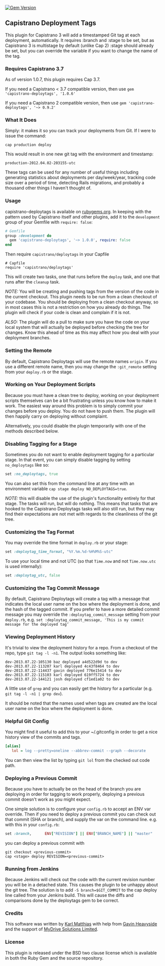 [![Gem Version](https://badge.fury.io/rb/capistrano-deploytags.svg)](http://badge.fury.io/rb/capistrano-deploytags)

## Capistrano Deployment Tags

This plugin for Capistrano 3 will add a timestamped Git tag
at each deployment, automatically. It requires :branch and :stage to be set,
but as Capistrano 3 is multistage by default (unlike Cap 2) :stage should
already be set, but you can override the variable if you want to change the
name of the tag.

### Requires Capistrano 3.7

As of version 1.0.7, this plugin requires Cap 3.7.

If you need a Capistrano < 3.7 compatible version, then use `gem 'capistrano-deploytags', '1.0.6'`

If you need a Capistrano 2 compatible version, then use `gem 'capistrano-deploytags', '~> 0.9.2'`

### What It Does

Simply: it makes it so you can track your deployments from Git.
If I were to issue the command:

`cap production deploy`

This would result in one new git tag with the environment and
timestamp:

`production-2012.04.02-203155-utc`

These tags can be used for any number of useful things including
generating statistics about deployments per day/week/year, tracking
code size over a period of time, detecting Rails migrations, and
probably a thousand other things I haven't thought of.

### Usage

capistrano-deploytags is available on
[rubygems.org](https://rubygems.org/gems/capistrano-deploytags).
In keeping with the pattern used by Capistrano itself and other plugins, add it
to the `development` group of your Gemfile with `require: false`:

```ruby
# Gemfile
group :development do
  gem 'capistrano-deploytags', '~> 1.0.0', require: false
end
```

Then require `capistrano/deploytags` in your Capfile

```
# Capfile
require 'capistrano/deploytags'
```

This will create two tasks, one that runs before the `deploy` task, and one
that runs after the `cleanup` task.

*NOTE:* You will be creating and pushing tags from the version of the code in the
current checkout. This plugin needs to be run from a clean checkout of your
codebase. You should be deploying from a clean checkout anyway, so in most
cases this is not a restriction on how you already do things. The plugin will
check if your code is clean and complain if it is not.

*ALSO:* The plugin will do a pull to make sure you have the code on your local
system that will actually be deployed before checking the tree for changes.
Know this ahead of time as this may affect how you deal with your deployment
branches.

### Setting the Remote

By default, Capistrano Deploytags will use the remote names `origin`. If you
use a different remote name, then you may change the `:git_remote` setting
from your `deploy.rb` or the stage.

### Working on Your Deployment Scripts

Because you must have a clean tree to deploy, working on your deployment
scripts themselves can be a bit frustrating unless you know how to make it
work. The easiest way around this problem is to simply commit your changes
before you deploy. You do not have to push them. The plugin will then
happily carry on deploying without complaint.

Alternatively, you could disable the plugin temporarily with one of the
methods described below.

### Disabling Tagging for a Stage

Sometimes you do not want to enable deployment tagging for a particular
stage. In that event, you can simply disable tagging by setting `no_deploytags`
like so:

```ruby
set :no_deploytags, true
```

You can also set this from the command line at any time with an environment
variable `cap stage deploy NO_DEPLOYTAGS=true`.

*NOTE:* this will disable the use of the plugin's functionality entirely for
that stage. The tasks will run, but will do nothing. This means that tasks that
are hooked to the Capistrano Deploytags tasks will also still run, but they may
find their expectations are not met with regards to the cleanliness of the git
tree.

### Customizing the Tag Format

You may override the time format in `deploy.rb` or your stage:

```ruby
set :deploytag_time_format, "%Y.%m.%d-%H%M%S-utc"
```

To use your local time and not UTC (so that ```Time.now``` and not ```Time.now.utc``` is used internally):

```ruby
set :deploytag_utc, false
```

### Customizing the Tag Commit Message

By default, Capistrano Deploytags will create a tag with a message that indicates
the local user name on the box where the deployment is done, and the hash of the
tagged commit. If you prefer to have a more detailed commit message you may override
the `:deploytag_commit_message` setting from your `deploy.rb`, e.g. 
`set :deploytag_commit_message, 'This is my commit message for the deployed tag'`

### Viewing Deployment History

It's trivial to view the deployment history for a repo. From a checkout
of the repo, type `git tag -l -n1`. The output looks something like:

```
dev-2013.07.22-105130 baz deployed a4d522d9d to dev
dev-2013.07.22-113207 karl deployed 4c43f8464 to dev
dev-2013.07.22-114437 gavin deployed 776e15414 to dev
dev-2013.07.22-115103 karl deployed 619ff5724 to dev
dev-2013.07.22-144121 josh deployed cf1ed1a02 to dev
```
A little use of `grep` and you can easily get the history for a
particular (e.g. `git tag -l -n1 | grep dev`).

It should be noted that the names used when tags are created are the
local user name on the box where the deployment is done.

### Helpful Git Config

You might find it useful to add this to your ~/.gitconfig in order
to get a nice history view of the commits and tags.

```ini
[alias]
   lol = log --pretty=oneline --abbrev-commit --graph --decorate
```

You can then view the list by typing `git lol` from the checked out
code path.

### Deploying a Previous Commit

Because you have to actually be on the head of the branch you are
deploying in order for tagging to work properly, deploying a previous
commit doesn't work as you might expect.

One simple solution is to configure your `config.rb` to accept an ENV var
override. Then if you need to deploy a previous commit you can check out that
commit (SHA or branch), and supply the var on the command line. e.g. with this
in your `config.rb`:

```ruby
set :branch,      ENV["REVISION"] || ENV["BRANCH_NAME"] || "master"
```

you can deploy a previous commit with

```shell
git checkout <previous-commit>
cap <stage> deploy REVISION=<previous-commit>
```

### Running from Jenkins

Because Jenkins will check out the code with the current revision
number you will be in a detached state. This causes the plugin to be
unhappy about the git tree. The solution is to add `-S branch=$GIT_COMMIT`
to the cap deploy line called from your Jenkins build. This will cause
the diffs and comparisons done by the deploytags gem to be correct.

### Credits

This software was written by [Karl Matthias](https://github.com/relistan)
with help from [Gavin Heavyside](https://github.com/gavinheavyside) and the
support of [MyDrive Solutions Limited](http://mydrivesolutions.com).

### License

This plugin is released under the BSD two clause license which is
available in both the Ruby Gem and the source repository.
